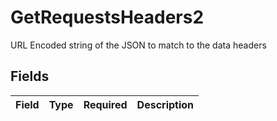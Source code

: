 # GetRequestsHeaders2

URL Encoded string of the JSON to match to the data headers


## Fields

| Field       | Type        | Required    | Description |
| ----------- | ----------- | ----------- | ----------- |